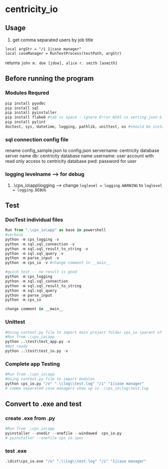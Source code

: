 # centricity_io

## Usage
1. get comma separated users by job title
```Centricity
local argStr = "/i 1|case manager"
local caseManager = RunTextProcess(testPath, argStr)
```
returns `john m. doe [jdoe], alice r. smith [asmith]`


## Before running the program
### Modules Requred
```python
pip install pyodbc
pip install sql
pip install pyinstaller
pip install flake8 #tab vs space - ignore Error W191 in setting.json & increase the max-line-length
pip install pylint
doctest, sys, datetime, logging, pathlib, unittest, os #should be installed by default
```

### sql connection config file
rename config_sample.json to config.json
servername: centricity database server name
db: centricity database name
username: user account with read only access to centricity database
pwd: password for user

### logging levelname --> for debug
1. .\cps_io\app\logging --> change `loglevel = logging.WARNING` to `loglevel = logging.DEBUG`

## Test
### DocTest individual files

```python
Run from ".\cps_io\app" as base in powershell
#verbose
python -m cps_logging -v
python -m sql.sql_connection -v 
python -m sql.sql_result_to_string -v 
python -m sql.sql_query -v 
python -m parse_input -v 
python -m cps_io -v #change comment in __main__

#quick test -- no result is good
python -m cps_logging
python -m sql.sql_connection 
python -m sql.sql_result_to_string 
python -m sql.sql_query 
python -m parse_input 
python -m cps_io 

change comment in __main__
```

### Unittest
```python
#Using context.py file to import main project folder cps_io (parent of test folder) into python path
#Run from .\cps_io\app
python ..\test\test_app.py -v
#Not ready 
python ..\test\test_io.py -v 
```

### Complete app Testing

```python
#Run from .\cps_io\app
#Using context.py file to import modules  
python cps_io.py "/o" ".\\log\\test.log" "/i" "1|case manager" 
# comma separated case managers show up in .\cps_io\log\test.log
```

## Convert to .exe and test

### create .exe from .py
```python
#Run from .\cps_io\app 
pyinstaller --onedir --onefile --windowed  cps_io.py
# pyinstaller --onefile cps_io.spec
```

### test .exe
```python
.\dist\cps_io.exe "/o" ".\\log\\test.log" "/i" "1|case manager" 
```


